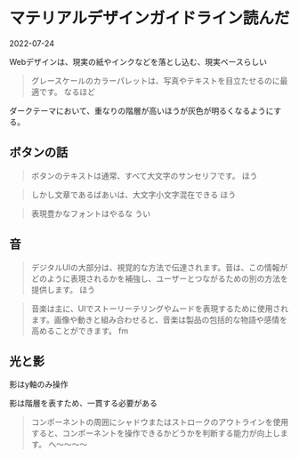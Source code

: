 # マテリアルデザインガイドライン読んだ
2022-07-24

Webデザインは、現実の紙やインクなどを落とし込む、現実ベースらしい

> グレースケールのカラーパレットは、写真やテキストを目立たせるのに最適です。
なるほど

ダークテーマにおいて、重なりの階層が高いほうが灰色が明るくなるようにする。

## ボタンの話
> ボタンのテキストは通常​​、すべて大文字のサンセリフです。
ほう

> しかし文章であるばあいは、大文字小文字混在できる
ほう

> 表現豊かなフォントはやるな
うい

## 音
> デジタルUIの大部分は、視覚的な方法で伝達されます。音は、この情報がどのように表現されるかを補強し、ユーザーとつながるための別の方法を提供します。
ほう

> 音楽は主に、UIでストーリーテリングやムードを表現するために使用されます。画像や動きと組み合わせると、音楽は製品の包括的な物語や感情を高めることができます。
fm

## 光と影
影はy軸のみ操作

影は階層を表すため、一貫する必要がある

> コンポーネントの周囲にシャドウまたはストロークのアウトラインを使用すると、コンポーネントを操作できるかどうかを判断する能力が向上します。
へ〜〜〜〜